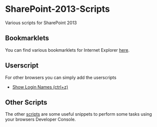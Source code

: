 # SharePoint-2013-Scripts
Various scripts for SharePoint 2013 
## Bookmarklets
You can find various bookmarklets for Internet Explorer [here](https://rawgit.com/crapier/SharePoint-2013-Scripts/master/html/Bookmarklets.html).
## Userscript
For other browsers you can simply add the userscripts
 - [Show Login Names (ctrl+z)](https://github.com/crapier/SharePoint-2013-Scripts/raw/master/scripts/SharePoint2010-13ShowLogin.user.js)
## Other Scripts
The other [scripts](https://github.com/crapier/SharePoint-2013-Scripts/tree/master/scripts) are some useful snippets to perform some tasks using your browsers Developer Console.

